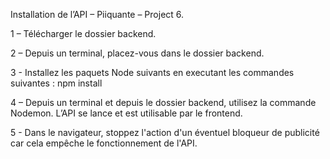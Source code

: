 Installation de l’API – Piiquante – Project 6.

1 – Télécharger le dossier backend.

2 – Depuis un terminal, placez-vous dans le dossier backend.

3 - Installez les paquets Node suivants en executant les commandes suivantes :
npm install

4 – Depuis un terminal et depuis le dossier backend, utilisez la commande Nodemon. L’API se lance et est utilisable par le frontend.

5 - Dans le navigateur, stoppez l'action d'un éventuel bloqueur de publicité car cela empêche le fonctionnement de l'API.
